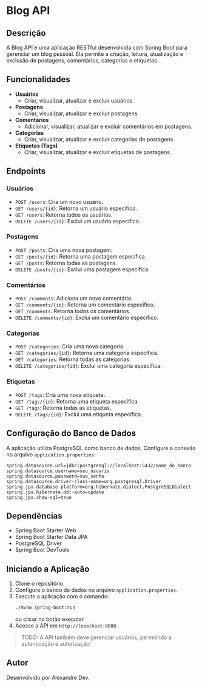 # Blog API

## Descrição
A Blog API é uma aplicação RESTful desenvolvida com Spring Boot para gerenciar um blog pessoal. Ela permite a criação, leitura, atualização e exclusão de postagens, comentários, categorias e etiquetas. 
## Funcionalidades
- **Usuários**
  - Criar, visualizar, atualizar e excluir usuários.
- **Postagens**
  - Criar, visualizar, atualizar e excluir postagens.
- **Comentários**
  - Adicionar, visualizar, atualizar e excluir comentários em postagens.
- **Categorias**
  - Criar, visualizar, atualizar e excluir categorias de postagens.
- **Etiquetas (Tags)**
  - Criar, visualizar, atualizar e excluir etiquetas de postagens.

## Endpoints

### Usuários
- `POST /users`: Cria um novo usuário.
- `GET /users/{id}`: Retorna um usuário específico.
- `GET /users`: Retorna todos os usuários.
- `DELETE /users/{id}`: Exclui um usuário específico.

### Postagens
- `POST /posts`: Cria uma nova postagem.
- `GET /posts/{id}`: Retorna uma postagem específica.
- `GET /posts`: Retorna todas as postagens.
- `DELETE /posts/{id}`: Exclui uma postagem específica.

### Comentários
- `POST /comments`: Adiciona um novo comentário.
- `GET /comments/{id}`: Retorna um comentário específico.
- `GET /comments`: Retorna todos os comentários.
- `DELETE /comments/{id}`: Exclui um comentário específico.

### Categorias
- `POST /categories`: Cria uma nova categoria.
- `GET /categories/{id}`: Retorna uma categoria específica.
- `GET /categories`: Retorna todas as categorias.
- `DELETE /categories/{id}`: Exclui uma categoria específica.

### Etiquetas
- `POST /tags`: Cria uma nova etiqueta.
- `GET /tags/{id}`: Retorna uma etiqueta específica.
- `GET /tags`: Retorna todas as etiquetas.
- `DELETE /tags/{id}`: Exclui uma etiqueta específica.

## Configuração do Banco de Dados
A aplicação utiliza PostgreSQL como banco de dados. Configure a conexão no arquivo `application.properties`:

```properties
spring.datasource.url=jdbc:postgresql://localhost:5432/nome_do_banco
spring.datasource.username=seu_usuario
spring.datasource.password=sua_senha
spring.datasource.driver-class-name=org.postgresql.Driver
spring.jpa.database-platform=org.hibernate.dialect.PostgreSQLDialect
spring.jpa.hibernate.ddl-auto=update
spring.jpa.show-sql=true
```

## Dependências
- Spring Boot Starter Web
- Spring Boot Starter Data JPA
- PostgreSQL Driver
- Spring Boot DevTools

## Iniciando a Aplicação
1. Clone o repositório.
2. Configure o banco de dados no arquivo `application.properties`.
3. Execute a aplicação com o comando:
   ```sh
   ./mvnw spring-boot:run
   ```
   ou clicar no botão executar
4. Acesse a API em `http://localhost:8080`.

> TODO: A API também deve gerenciar usuários, permitindo a autenticação e autorização!



## Autor
Desenvolvido por Alexandre Dev.
